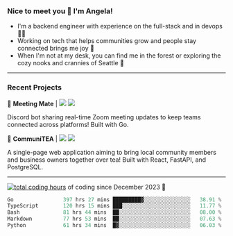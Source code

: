 ### Nice to meet you 👋 I'm Angela!

- I'm a backend engineer with experience on the full-stack and in devops 👩‍💻
- Working on tech that helps communities grow and people stay connected brings me joy 🤝
- When I'm not at my desk, you can find me in the forest or exploring the cozy nooks and crannies of Seattle 🧋

---

### Recent Projects

👾 **Meeting Mate** | [![](https://img.shields.io/badge/Code-violet.svg?style=flat-square)](https://github.com/angelajfisher/meeting-mate) [![](https://img.shields.io/badge/Site-violet.svg?style=flat-square)](https://angelajfisher.com/projects/meeting-mate)

Discord bot sharing real-time Zoom meeting updates to keep teams connected across platforms! Built with Go.

🍵 **CommuniTEA** | [![](https://img.shields.io/badge/Code-green.svg?style=flat-square)](https://gitlab.com/angelajfisher/communiTEA) [![](https://img.shields.io/badge/Demo-green.svg?style=flat-square)](https://angelajfisher.gitlab.io/communiTEA/)

A single-page web application aiming to bring local community members and business owners together over tea!  Built with React, FastAPI, and PostgreSQL.

---

<a href="https://wakatime.com/@018c1e94-8745-411f-aea1-f33be044d952"><img src="https://wakatime.com/badge/user/018c1e94-8745-411f-aea1-f33be044d952.svg?style=flat-square" alt="total coding hours" /></a> of coding since December 2023 🌊<br>
<!--START_SECTION:waka-->

```go
Go                397 hrs 27 mins █████████▓░░░░░░░░░░░░░░░   38.91 %
TypeScript        120 hrs 15 mins ███░░░░░░░░░░░░░░░░░░░░░░   11.77 %
Bash              81 hrs 44 mins  ██░░░░░░░░░░░░░░░░░░░░░░░   08.00 %
Markdown          77 hrs 53 mins  ██░░░░░░░░░░░░░░░░░░░░░░░   07.63 %
Python            61 hrs 34 mins  █▓░░░░░░░░░░░░░░░░░░░░░░░   06.03 %
```

<!--END_SECTION:waka--> 
